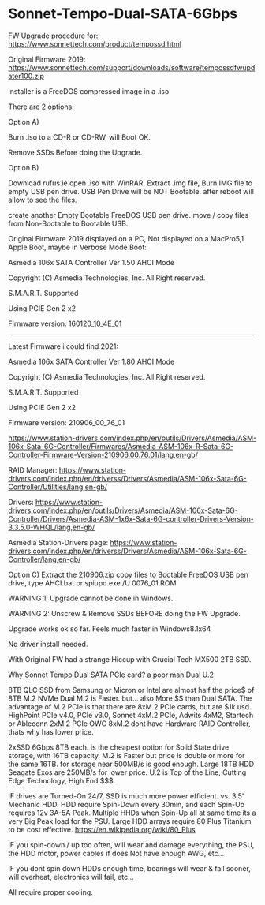 # Sonnet-Tempo-Dual-SATA-6Gbps
FW Upgrade procedure for:  
https://www.sonnettech.com/product/tempossd.html

Original Firmware 2019:
https://www.sonnettech.com/support/downloads/software/tempossdfwupdater100.zip

installer is a FreeDOS compressed image in a .iso

There are 2 options:

Option A)

Burn .iso to a CD-R or CD-RW, will Boot OK.

Remove SSDs Before doing the Upgrade.

Option B) 

Download rufus.ie
open .iso with WinRAR,
Extract .img file,
Burn IMG file to empty USB pen drive.
USB Pen Drive will be NOT Bootable.
after reboot will allow to see the files.

create another Empty Bootable FreeDOS USB pen drive.
move / copy files from Non-Bootable to Bootable USB.

Original Firmware 2019 displayed on a PC, Not displayed on a MacPro5,1 Apple Boot, maybe in Verbose Mode Boot:

Asmedia 106x SATA Controller Ver 1.50 AHCI Mode

Copyright (C) Asmedia Technologies, Inc. All Right reserved.

S.M.A.R.T. Supported

Using PCIE Gen 2 x2

Firmware version: 160120_10_4E_01

------

Latest Firmware i could find 2021:

Asmedia 106x SATA Controller Ver 1.80 AHCI Mode

Copyright (C) Asmedia Technologies, Inc. All Right reserved.

S.M.A.R.T. Supported

Using PCIE Gen 2 x2

Firmware version: 210906_00_76_01

https://www.station-drivers.com/index.php/en/outils/Drivers/Asmedia/ASM-106x-Sata-6G-Controller/Firmwares/Asmedia-ASM-106x-R-Sata-6G-Controller-Firmware-Version-210906.00.76.01/lang,en-gb/

RAID Manager:
https://www.station-drivers.com/index.php/en/driverss/Drivers/Asmedia/ASM-106x-Sata-6G-Controller/Utilities/lang,en-gb/

Drivers:
https://www.station-drivers.com/index.php/en/outils/Drivers/Asmedia/ASM-106x-Sata-6G-Controller/Drivers/Asmedia-ASM-1x6x-Sata-6G-controller-Drivers-Version-3.3.5.0-WHQL/lang,en-gb/

Asmedia Station-Drivers page:
https://www.station-drivers.com/index.php/en/driverss/Drivers/Asmedia/ASM-106x-Sata-6G-Controller/lang,en-gb/

Option C)
Extract the 210906.zip
copy files to Bootable FreeDOS USB pen drive,
type AHCI.bat
or 
spiupd.exe /U 0076_01.ROM

WARNING 1:
Upgrade cannot be done in Windows.

WARNING 2:
Unscrew & Remove SSDs BEFORE doing the FW Upgrade.

Upgrade works ok so far.
Feels much faster in Windows8.1x64

No driver install needed.

With Original FW had a strange Hiccup with Crucial Tech MX500 2TB SSD.

Why Sonnet Tempo Dual SATA PCIe card?
a poor man Dual U.2

8TB QLC SSD from Samsung or Micron or Intel are almost half the price$ of 8TB M.2 NVMe
Dual M.2 is Faster. but... also More $$ than Dual SATA.
The advantage of M.2 PCIe is that there are 8xM.2 PCIe cards, but are $1k usd. 
HighPoint PCIe v4.0, PCIe v3.0, 
Sonnet 4xM.2 PCIe,
Adwits 4xM2,
Startech or Ableconn 2xM.2 PCIe
OWC 8xM.2 dont have Hardware RAID Controller, thats why has lower price.

2xSSD 6Gbps 8TB each. is the cheapest option for Solid State drive storage, with 16TB capacity.
M.2 is Faster but price is double or more for the same 16TB.
for storage near 500MB/s is good enough.
Large 18TB HDD Seagate Exos are 250MB/s for lower price.
U.2 is Top of the Line, Cutting Edge Technology, High End $$$.

IF drives are Turned-On 24/7, SSD is much more power efficient.
vs. 3.5" Mechanic HDD.
HDD require Spin-Down every 30min,
and each Spin-Up requires 12v 3A-5A Peak.
Multiple HHDs when Spin-Up all at same time its a very Big Peak load for the PSU.
Large HDD arrays require 80 Plus Titanium to be cost effective.
https://en.wikipedia.org/wiki/80_Plus

IF you spin-down / up too often, will wear and damage everything, the PSU, the HDD motor, power cables if does Not have enough AWG, etc...

IF you dont spin down HDDs enough time, bearings will wear & fail sooner, will overheat, electronics will fail, etc...

All require proper cooling.
